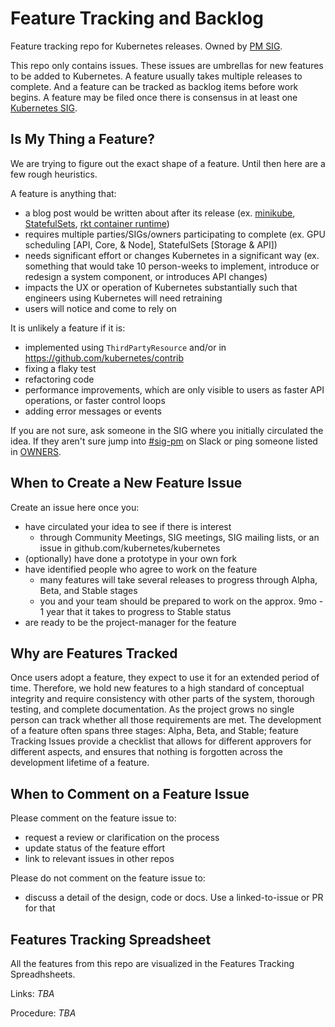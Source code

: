 # Feature Tracking and Backlog

Feature tracking repo for Kubernetes releases. Owned by [PM SIG](https://github.com/kubernetes/community/blob/master/sig-pm/README.md).

This repo only contains issues. These issues are umbrellas for new features to be added to Kubernetes. A feature usually takes multiple releases to complete. And a feature can be tracked as backlog items before work begins. A feature may be filed once there is consensus in at least one [Kubernetes SIG](https://git.k8s.io/community/sig-list.md).

## Is My Thing a Feature?

We are trying to figure out the exact shape of a feature. Until then here are a few rough heuristics.

A feature is anything that:

- a blog post would be written about after its release (ex. [minikube](https://kubernetes.io/blog/2016/07/minikube-easily-run-kubernetes-locally/), [StatefulSets](https://kubernetes.io/blog/2016/07/thousand-instances-of-cassandra-using-kubernetes-pet-set/), [rkt container runtime](https://kubernetes.io/blog/2016/07/rktnetes-brings-rkt-container-engine-to-kubernetes/))
- requires multiple parties/SIGs/owners participating to complete (ex. GPU scheduling [API, Core, & Node], StatefulSets [Storage & API])
- needs significant effort or changes Kubernetes in a significant way (ex. something that would take 10 person-weeks to implement, introduce or redesign a system component, or introduces API changes)
- impacts the UX or operation of Kubernetes substantially such that engineers using Kubernetes will need retraining
- users will notice and come to rely on

It is unlikely a feature if it is:
- implemented using `ThirdPartyResource` and/or in https://github.com/kubernetes/contrib
- fixing a flaky test
- refactoring code
- performance improvements, which are only visible to users as faster API operations, or faster control loops
- adding error messages or events

If you are not sure, ask someone in the SIG where you initially circulated the idea. If they aren't sure jump into
[#sig-pm](https://kubernetes.slack.com/messages/sig-pm/) on Slack or ping someone listed in [OWNERS](https://github.com/kubernetes/features/blob/master/OWNERS).

## When to Create a New Feature Issue

Create an issue here once you:
- have circulated your idea to see if there is interest
   - through Community Meetings, SIG meetings, SIG mailing lists, or an issue in github.com/kubernetes/kubernetes
- (optionally) have done a prototype in your own fork
- have identified people who agree to work on the feature
  - many features will take several releases to progress through Alpha, Beta, and Stable stages
  - you and your team should be prepared to work on the approx. 9mo - 1 year that it takes to progress to Stable status
- are ready to be the project-manager for the feature

## Why are Features Tracked

Once users adopt a feature, they expect to use it for an extended period of time. Therefore, we hold new features to a
high standard of conceptual integrity and require consistency with other parts of the system, thorough testing, and complete
documentation. As the project grows no single person can track whether all those requirements are met. The development
of a feature often spans three stages: Alpha, Beta, and Stable; feature Tracking Issues provide a
checklist that allows for different approvers for different aspects, and ensures that nothing is forgotten across the
development lifetime of a feature.

## When to Comment on a Feature Issue

Please comment on the feature issue to:
- request a review or clarification on the process
- update status of the feature effort
- link to relevant issues in other repos

Please do not comment on the feature issue to:
- discuss a detail of the design, code or docs. Use a linked-to-issue or PR for that

## Features Tracking Spreadsheet

All the features from this repo are visualized in the Features Tracking Spreadhsheets.

Links:
*TBA*

Procedure:
*TBA*
